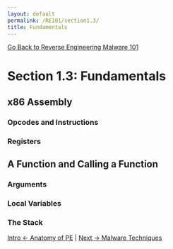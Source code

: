 ```yaml
---
layout: default
permalink: /RE101/section1.3/
title: Fundamentals
---
```

[Go Back to Reverse Engineering Malware 101](https://securedorg.github.io/RE101/)

# Section 1.3: Fundamentals #

## x86 Assembly ##

### Opcodes and Instructions ###

### Registers ###

## A Function and Calling a Function ##

### Arguments ###

### Local Variables ###

### The Stack ###

[Intro <- Anatomy of PE](https://securedorg.github.io/RE101/section1.2) | [Next -> Malware Techniques](https://securedorg.github.io/RE101/section2)
